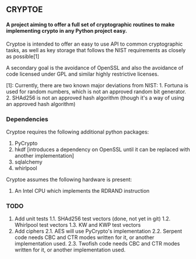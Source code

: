 ## CRYPTOE ##
#### A project aiming to offer a full set of cryptographic routines to make implementing crypto in any Python project easy. ####

Cryptoe is intended to offer an easy to use API to common cryptographic tasks, as well as key storage that follows the
NIST requirements as closely as possible[1]

A secondary goal is the avoidance of OpenSSL and also the avoidance of code licensed under GPL and similar highly restrictive licenses.

[1]: Currently, there are two known major deviations from NIST:
     1. Fortuna is used for random numbers, which is not an approved random bit generator.
     2. SHAd256 is not an approved hash algorithm (though it's a way of using an approved hash algorithm)

### Dependencies ###
Cryptoe requires the following additional python packages:
1. PyCrypto
2. hkdf [introduces a dependency on OpenSSL until it can be replaced with another implementation]
3. sqlalchemy
4. whirlpool

Cryptoe assumes the following hardware is present:
1. An Intel CPU which implements the RDRAND instruction

### TODO ###
1. Add unit tests
1.1. SHAd256 test vectors (done, not yet in git)
1.2. Whirlpool test vectors
1.3. KW and KWP test vectors
2. Add ciphers
2.1. AES will use PyCrypto's implementation
2.2. Serpent code needs CBC and CTR modes written for it, or another implementation used.
2.3. Twofish code needs CBC and CTR modes written for it, or another implementation used.
